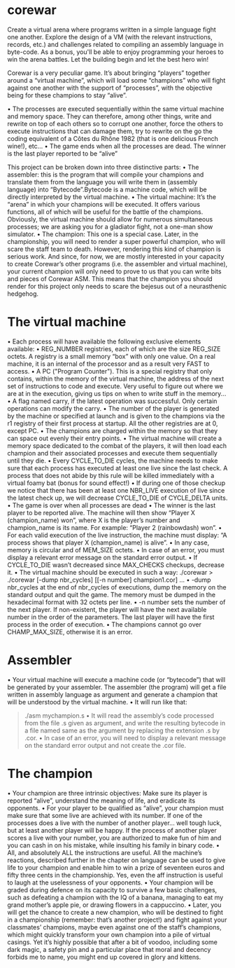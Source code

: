 # corewar
Create a virtual arena where programs written in a simple language fight one another. Explore the design of a VM (with the relevant instructions, records, etc.) and challenges related to compiling an assembly language in byte-code. As a bonus, you'll be able to enjoy programming your heroes to win the arena battles. Let the building begin and let the best hero win!

Corewar is a very peculiar game. It’s about bringing “players” together around a
“virtual machine”, which will load some “champions” who will fight against one another
with the support of “processes”, with the objective being for these champions
to stay “alive”.

• The processes are executed sequentially within the same virtual machine and memory
space. They can therefore, among other things, write and rewrite on top of
each others so to corrupt one another, force the others to execute instructions that
can damage them, try to rewrite on the go the coding equivalent of a Côtes du
Rhône 1982 (that is one delicious French wine!), etc...
• The game ends when all the processes are dead. The winner is the last player
reported to be “alive”

This project can be broken down into three distinctive parts:
• The assembler: this is the program that will compile your champions and translate
them from the language you will write them in (assembly language) into “Bytecode”.Bytecode
is a machine code, which will be directly interpreted by the virtual
machine.
• The virtual machine: It’s the “arena” in which your champions will be executed.
It offers various functions, all of which will be useful for the battle of the champions.
Obviously, the virtual machine should allow for numerous simultaneous processes;
we are asking you for a gladiator fight, not a one-man show simulator.
• The champion: This one is a special case. Later, in the championship, you will
need to render a super powerful champion, who will scare the staff team to death.
However, rendering this kind of champion is serious work. And since, for now, we
are mostly interested in your capacity to create Corewar’s other programs (i.e. the
assembler and virtual machine), your current champion will only need to prove to
us that you can write bits and pieces of Corewar ASM. This means that the champion
you should render for this project only needs to scare the bejesus out of a
neurasthenic hedgehog.

# The virtual machine
• Each process will have available the following exclusive elements available:
• REG_NUMBER registries, each of which are the size REG_SIZE octets. A
registry is a small memory “box” with only one value. On a real machine, it
is an internal of the processor and as a result very FAST to access.
• A PC ("Program Counter"). This is a special registry that only contains, within
the memory of the virtual machine, the address of the next set of instructions
to code and execute. Very useful to figure out where we are at in the execution,
giving us tips on when to write stuff in the memory...
• A flag named carry, if the latest operation was successful. Only certain operations
can modify the carry.
• The number of the player is generated by the machine or specified at launch and is
given to the champions via the r1 registry of their first process at startup. All the
other registries are at 0, except PC.
• The champions are charged within the memory so that they can space out evenly
their entry points.
• The virtual machine will create a memory space dedicated to the combat of the
players, it will then load each champion and their associated processes and execute
them sequentially until they die.
• Every CYCLE_TO_DIE cycles, the machine needs to make sure that each process
has executed at least one live since the last check. A process that does not abide
by this rule will be killed immediately with a virtual foamy bat (bonus for sound
effect!)
• If during one of those checkup we notice that there has been at least one NBR_LIVE
execution of live since the latest check up, we will decrease CYCLE_TO_DIE of
CYCLE_DELTA units.
• The game is over when all processes are dead
• The winner is the last player to be reported alive. The machine will then show
“Player X (champion_name) won”, where X is the player’s number and champion_name
is its name.
For example: “Player 2 (rainbowdash) won”.
• For each valid execution of the live instruction, the machine must display:
“A process shows that player X (champion_name) is alive”.
• In any case, memory is circular and of MEM_SIZE octets.
• In case of an error, you must display a relevant error message on the standard error
output.
• If CYCLE_TO_DIE wasn’t decreased since MAX_CHECKS checkups, decrease
it.
• The virtual machine should be executed in such a way: ./corewar > ./corewar [-dump nbr_cycles] [[-n number] champion1.cor] ...
• -dump nbr_cycles
at the end of nbr_cycles of executions, dump the memory on the standard output
and quit the game. The memory must be dumped in the hexadecimal format with
32 octets per line.
• -n number
sets the number of the next player. If non-existent, the player will have the next
available number in the order of the parameters. The last player will have the first
process in the order of execution.
• The champions cannot go over CHAMP_MAX_SIZE, otherwise it is an error.

# Assembler
• Your virtual machine will execute a machine code (or “bytecode”) that will be
generated by your assembler. The assembler (the program) will get a file written in
assembly language as argument and generate a champion that will be understood
by the virtual machine.
• It will run like that:
> ./asm mychampion.s
• It will read the assembly’s code processed from the file .s given as argument, and
write the resulting bytecode in a file named same as the argument by replacing the
extension .s by .cor.
• In case of an error, you will need to display a relevant message on the standard
error output and not create the .cor file.

# The champion
• Your champion are three intrinsic objectives: Make sure its player is reported
“alive”, understand the meaning of life, and eradicate its opponents.
• For your player to be qualified as “alive”, your champion must make sure that some
live are achieved with its number. If one of the processes does a live with the
number of another player... well tough luck, but at least another player will be
happy. If the process of another player scores a live with your number, you are
authorized to make fun of him and you can cash in on his mistake, while insulting
his family in binary code.
• All, and absolutely ALL the instructions are useful. All the machine’s reactions,
described further in the chapter on language can be used to give life to your champion
and enable him to win a prize of seventeen euros and fifty three cents in the
championship. Yes, even the aff instruction is useful to laugh at the uselessness of
your opponents.
• Your champion will be graded during defence on its capacity to survive a few basic
challenges, such as defeating a champion with the IQ of a banana, managing to eat
my grand mother’s apple pie, or drawing flowers in a cappuccino.
• Later, you will get the chance to create a new champion, who will be destined to
fight in a championship (remember: that’s another project!) and fight against your
classmates’ champions, maybe even against one of the staff’s champions, which
might quickly transform your own champion into a pile of virtual casings. Yet it’s
highly possible that after a bit of voodoo, including some dark magic, a safety
pin and a particular place that moral and decency forbids me to name, you might
end up covered in glory and kittens.
